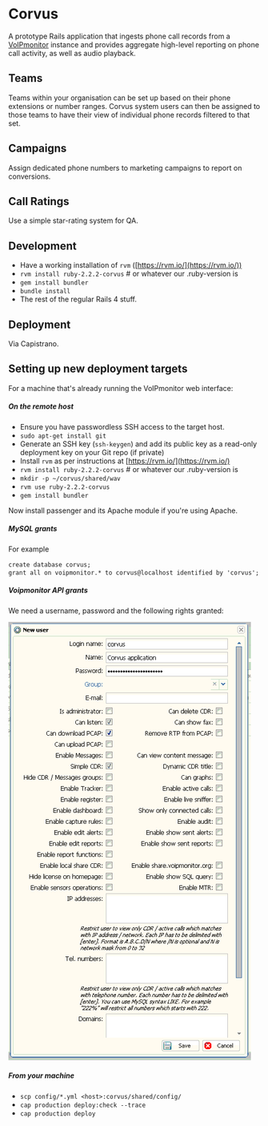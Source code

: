 # Corvus

A prototype Rails application that ingests phone call records from a [VoIPmonitor](http://www.voipmonitor.org/) instance and provides aggregate high-level reporting on phone call activity, as well as audio playback.

## Teams

Teams within your organisation can be set up based on their phone extensions or number ranges. Corvus system users can then be assigned to those teams to have their view of individual phone records filtered to that set.

## Campaigns

Assign dedicated phone numbers to marketing campaigns to report on conversions.

## Call Ratings

Use a simple star-rating system for QA.

## Development

* Have a working installation of `rvm` ([https://rvm.io/](https://rvm.io/))
* `rvm install ruby-2.2.2-corvus` # or whatever our .ruby-version is
* `gem install bundler`
* `bundle install`
* The rest of the regular Rails 4 stuff.

## Deployment

Via Capistrano.

## Setting up new deployment targets

For a machine that's already running the VoIPmonitor web interface:

##### On the remote host

* Ensure you have passwordless SSH access to the target host.
* `sudo apt-get install git`
* Generate an SSH key (`ssh-keygen`) and add its public key as a read-only deployment key on your Git repo (if private)
* Install `rvm` as per instructions at [https://rvm.io/](https://rvm.io/)
* `rvm install ruby-2.2.2-corvus` # or whatever our .ruby-version is
* `mkdir -p ~/corvus/shared/wav`
* `rvm use ruby-2.2.2-corvus`
* `gem install bundler`

Now install passenger and its Apache module if you're using Apache.

##### MySQL grants

For example

```
create database corvus;
grant all on voipmonitor.* to corvus@localhost identified by 'corvus';
```

##### Voipmonitor API grants

We need a username, password and the following rights granted:

![VoIPmonitor grants](doc/voipmonitor-grants.png)

##### From your machine

* `scp config/*.yml <host>:corvus/shared/config/`
* `cap production deploy:check --trace`
* `cap production deploy`